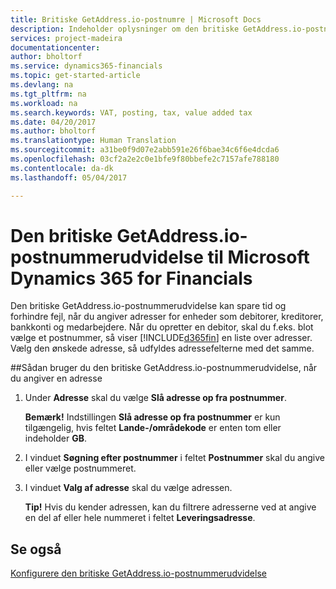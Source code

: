 ```yaml
---
title: Britiske GetAddress.io-postnumre | Microsoft Docs
description: Indeholder oplysninger om den britiske GetAddress.io-postnummerudvidelse
services: project-madeira
documentationcenter: 
author: bholtorf
ms.service: dynamics365-financials
ms.topic: get-started-article
ms.devlang: na
ms.tgt_pltfrm: na
ms.workload: na
ms.search.keywords: VAT, posting, tax, value added tax
ms.date: 04/20/2017
ms.author: bholtorf
ms.translationtype: Human Translation
ms.sourcegitcommit: a31be0f9d07e2abb591e26f6bae34c6f6e4dcda6
ms.openlocfilehash: 03cf2a2e2c0e1bfe9f80bbefe2c7157afe788180
ms.contentlocale: da-dk
ms.lasthandoff: 05/04/2017

---
```


# <a name="the-getaddressio-uk-postcodes-extension-to-microsoft-dynamics-365-for-financials"></a>Den britiske GetAddress.io-postnummerudvidelse til Microsoft Dynamics 365 for Financials
Den britiske GetAddress.io-postnummerudvidelse kan spare tid og forhindre fejl, når du angiver adresser for enheder som debitorer, kreditorer, bankkonti og medarbejdere. Når du opretter en debitor, skal du f.eks. blot vælge et postnummer, så viser [!INCLUDE[d365fin](includes/d365fin_md.md)] en liste over adresser. Vælg den ønskede adresse, så udfyldes adressefelterne med det samme.  
  
##<a name="to-use-the-getaddressio-uk-postcodes-extension-when-you-enter-an-address"></a>Sådan bruger du den britiske GetAddress.io-postnummerudvidelse, når du angiver en adresse
1. Under **Adresse** skal du vælge **Slå adresse op fra postnummer**.  

    **Bemærk!** Indstillingen **Slå adresse op fra postnummer** er kun tilgængelig, hvis feltet **Lande-/områdekode** er enten tom eller indeholder **GB**.
2. I vinduet **Søgning efter postnummer** i feltet **Postnummer** skal du angive eller vælge postnummeret.  
3. I vinduet **Valg af adresse** skal du vælge adressen.  
  
    **Tip!** Hvis du kender adressen, kan du filtrere adresserne ved at angive en del af eller hele nummeret i feltet **Leveringsadresse**.

## <a name="see-also"></a>Se også
[Konfigurere den britiske GetAddress.io-postnummerudvidelse](uk-setup-postal-code-service.md)

